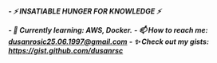 ***- ⚡ INSATIABLE HUNGER FOR KNOWLEDGE ⚡***

***- 🌱 Currently learning: AWS, Docker.***
***- 📫 How to reach me: dusanrosic25.06.1997@gmail.com***
***- ✨ Check out my gists: https://gist.github.com/dusanrsc***
